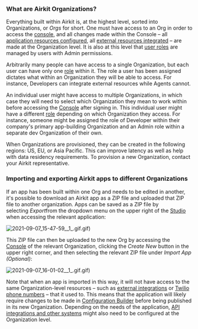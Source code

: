 ### What are Airkit Organizations?


Everything built within Airkit is, at the highest level, sorted into Organizations, or *Orgs* for short. One must have access to an Org in order to access the [console](https://support.airkit.com/docs/console), and all changes made within the Console – all [application resources configured](https://support.airkit.com/docs/creating-an-api-for-your-airkit-app), all [external resources integrated](https://support.airkit.com/docs/setting-up-integrations) – are made at the Organization level. It is also at this level that [user roles](https://support.airkit.com/docs/managing-user-roles) are managed by users with Admin permissions.


Arbitrarily many people can have access to a single Organization, but each user can have only one [role](https://support.airkit.com/docs/managing-user-roles) within it. The role a user has been assigned dictates what within an Organization they will be able to access. For instance, Developers can integrate external resources while Agents cannot.


An individual user might have access to multiple Organizations, in which case they will need to select which Organization they mean to work within before accessing the [Console](https://support.airkit.com/docs/console) after signing in. This individual user might have a different [role](https://support.airkit.com/docs/managing-user-roles) depending on which Organization they access. For instance, someone might be assigned the role of Developer within their company's primary app-building Organization and an Admin role within a separate dev Organization of their own.


When Organizations are provisioned, they can be created in the following regions: US, EU, or Asia Pacific. This can improve latency as well as help with data residency requirements. To provision a new Organization, contact your Airkit representative.


### Importing and exporting Airkit apps to different Organizations


If an app has been built within one Org and needs to be edited in another, it's possible to download an Airkit app as a ZIP file and uploaded that ZIP file to another organization. Apps can be saved as a ZIP file by selecting *Export*from the dropdown menu on the upper right of the [Studio](https://support.airkit.com/docs/studio) when accessing the relevant application:


![2021-09-07_15-47-59__1_.gif](./assets_v1714/airkit-organizations-v1714-0).gif)


This ZIP file can then be uploaded to the new Org by accessing the [Console](https://support.airkit.com/docs/console) of the relevant Organization, clicking the *Create New* button in the upper right corner, and then selecting the relevant ZIP file under *Import App (Optional)*:


![2021-09-07_16-01-02__1_.gif](./assets_v1714/airkit-organizations-v1714-1).gif)


Note that when an app is imported in this way, it will not have access to the same Organization-level resources – such as [external integrations](https://support.airkit.com/docs/setting-up-integrations) or [Twilio phone numbers](https://support.airkit.com/docs/connecting-your-twilio-numbers-to-airkit) – that it used to. This means that the application will likely require changes to be made in [Configuration Builder](https://support.airkit.com/docs/configuration-builder) before being published in its new Organization. Depending on the needs of the application, [API integrations and other systems](https://support.airkit.com/docs/your-apis-and-systems-connect-to-airkit) might also need to be configured at the Organization level.